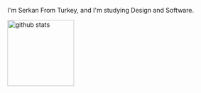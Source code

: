 I'm Serkan From Turkey, and I'm studying Design and Software.

<p align="left">
  <img alt="github stats" height="150px" src="https://github-readme-stats-sigma-five.vercel.app/api?username=serkan-ai&theme=onedark&show_icons=ture" />
</p>

